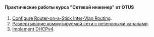 #### Практические работы курса "Сетевой инженер" от OTUS

1. [Configure Router-on-a-Stick Inter-Vlan Routing](lab01/).
2. [Развертывание коммутируемой сети с резервными каналами](Lab02/).
3. [Implement DHCPv4](Lab03/).
